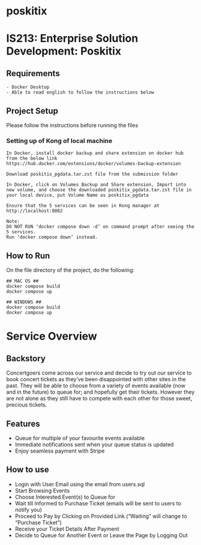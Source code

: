 # poskitix
# IS213: Enterprise Solution Development: Poskitix 

## Requirements
```
- Docker Desktop
- Able to read english to follow the instructions below 
```

## Project Setup
Please follow the instructions before running the files

### Setting up of Kong of local machine
```
In Docker, install docker backup and share extension on docker hub from the below link
https://hub.docker.com/extensions/docker/volumes-backup-extension

Download poskitix_pgdata.tar.zst file from the submission folder

In Docker, click on Volumes Backup and Share extension, Import into new volume, and choose the downloaded poskitix_pgdata.tar.zst file in your local device, put Volume Name as poskitix_pgdata

Ensure that the 5 services can be seen in Kong manager at http://localhost:8002

Note: 
DO NOT RUN ‘docker compose down -d’ on command prompt after seeing the 5 services. 
Run ‘docker compose down’ instead.
```

## How to Run
On the file directory of the project, do the following:
```
## MAC OS ##
docker compose build
docker compose up

## WINDOWS ##
docker compose build
docker compose up
```
# Service Overview

## Backstory
Concertgoers come across our service and decide to try out our service to book concert tickets as they’ve been disappointed with other sites in the past. They will be able to choose from a variety of events available (now and in the future) to queue for; and hopefully get their tickets. However they are not alone as they still have to compete with each other for those sweet, precious tickets. 


## Features
* Queue for multiple of your favourite events available
* Immediate notifications sent when your queue status is updated 
* Enjoy seamless payment with Stripe 

## How to use
 + Login with User Email using the email from users.sql
 + Start Browsing Events
 + Choose Interested Event(s) to Queue for
 + Wait till Informed to Purchase Ticket (emails will be sent to users to notify you) 
 + Proceed to Pay by Clicking on Provided Link (“Waiting” will change to “Purchase Ticket”)
 + Receive your Ticket Details After Payment
 + Decide to Queue for Another Event or Leave the Page by Logging Out 
